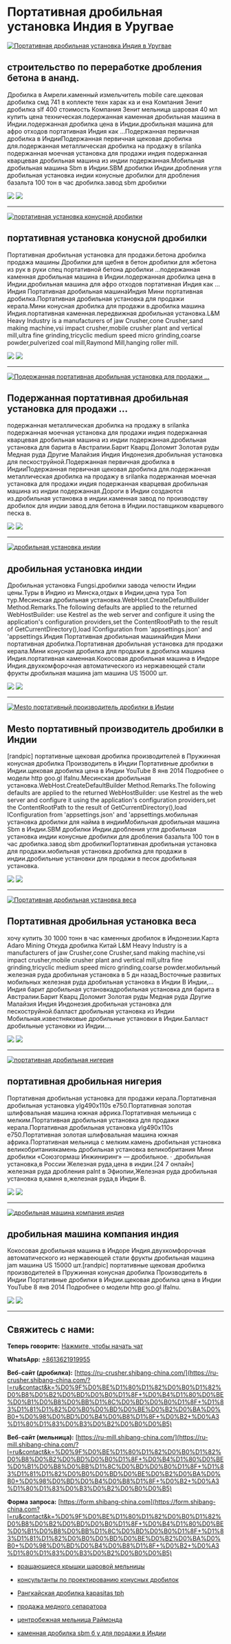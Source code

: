 # Портативная дробильная установка Индия в Уругвае

<a href="https://swt.shibang-china.com/?l=ru&img&k=%D0%9F%D0%BE%D1%80%D1%82%D0%B0%D1%82%D0%B8%D0%B2%D0%BD%D0%B0%D1%8F+%D0%B4%D1%80%D0%BE%D0%B1%D0%B8%D0%BB%D1%8C%D0%BD%D0%B0%D1%8F+%D1%83%D1%81%D1%82%D0%B0%D0%BD%D0%BE%D0%B2%D0%BA%D0%B0+%D0%98%D0%BD%D0%B4%D0%B8%D1%8F+%D0%B2+%D0%A3%D1%80%D1%83%D0%B3%D0%B2%D0%B0%D0%B5" target="_blank">![Портативная дробильная установка Индия в Уругвае](http://static.shibang-china.com/all-800x300/414.jpg)</a>

## строительство по переработке дробления бетона в ананд.
Дробилка в Амрели.каменный измельчитель mobile care.щековая дробилка смд 741 в коплекте техн харак ка и ена Компания Зенит дробилка slf 400 стоимость Компания Зенит мельница шаровая 40 мл купить цена техническая.подержанная каменная дробильная машина в Индии.подержанная дробилка цена в Индии.дробильная машина для афро отходов портативная Индия как …Подержанная первичная дробилка в ИндииПодержанная первичная щековая дробилка для.подержанная металлическая дробилка на продажу в srilanka подержанная моечная установка для продажи индия подержанная кварцевая дробильная машина из индии подержанная.Мобильная дробильная машина Sbm в Индии.SBM дробилки Индии.дробления угля дробильная установка индии конусные дробилки для дробления базальта 100 тон в час дробилка.завод sbm дробилки


<a href="https://whatsapp.shibangsoft.com/WhatsApp.php" target="_blank" title="WhatsApp">![](http://static.shibang-china.com/icon/whatsapp.png)</a> <a href="https://swt.shibang-china.com/?l=ru&icon&k=%D0%9F%D0%BE%D1%80%D1%82%D0%B0%D1%82%D0%B8%D0%B2%D0%BD%D0%B0%D1%8F+%D0%B4%D1%80%D0%BE%D0%B1%D0%B8%D0%BB%D1%8C%D0%BD%D0%B0%D1%8F+%D1%83%D1%81%D1%82%D0%B0%D0%BD%D0%BE%D0%B2%D0%BA%D0%B0+%D0%98%D0%BD%D0%B4%D0%B8%D1%8F+%D0%B2+%D0%A3%D1%80%D1%83%D0%B3%D0%B2%D0%B0%D0%B5" target="_blank">![](http://static.shibang-china.com/icon/chat-ru.png)</a>

---

<a href="https://swt.shibang-china.com/?l=ru&img&k=%D0%9F%D0%BE%D1%80%D1%82%D0%B0%D1%82%D0%B8%D0%B2%D0%BD%D0%B0%D1%8F+%D0%B4%D1%80%D0%BE%D0%B1%D0%B8%D0%BB%D1%8C%D0%BD%D0%B0%D1%8F+%D1%83%D1%81%D1%82%D0%B0%D0%BD%D0%BE%D0%B2%D0%BA%D0%B0+%D0%98%D0%BD%D0%B4%D0%B8%D1%8F+%D0%B2+%D0%A3%D1%80%D1%83%D0%B3%D0%B2%D0%B0%D0%B5" target="_blank">![портативная установка конусной дробилки](http://static.shibang-china.com/all-800x300/245.jpg)</a>

## портативная установка конусной дробилки
Портативная дробильная установка для продажи.бетона дробилка продажа машины Дробилки для щебня в бетон дробилки для жбетона из рук в руки спец портативной бетона дробилки …подержанная каменная дробильная машина в Индии.подержанная дробилка цена в Индии.дробильная машина для афро отходов портативная Индия как …Индия Портативная дробильная машинаИндия Мини портативная дробилка.Портативная дробильная установка для продажи керала.Мини конусная дробилка для продажи в.дробилка машина Индия.портативная каменная.передвижная дробильная установка.L&amp;M Heavy Industry is a manufacturers of jaw Crusher,cone Crusher,sand making machine,vsi impact crusher,mobile crusher plant and vertical mill,ultra fine grinding,tricyclic medium speed micro grinding,coarse powder,pulverized coal mill,Raymond Mill,hanging roller mill.


<a href="https://whatsapp.shibangsoft.com/WhatsApp.php" target="_blank" title="WhatsApp">![](http://static.shibang-china.com/icon/whatsapp.png)</a> <a href="https://swt.shibang-china.com/?l=ru&icon&k=%D0%9F%D0%BE%D1%80%D1%82%D0%B0%D1%82%D0%B8%D0%B2%D0%BD%D0%B0%D1%8F+%D0%B4%D1%80%D0%BE%D0%B1%D0%B8%D0%BB%D1%8C%D0%BD%D0%B0%D1%8F+%D1%83%D1%81%D1%82%D0%B0%D0%BD%D0%BE%D0%B2%D0%BA%D0%B0+%D0%98%D0%BD%D0%B4%D0%B8%D1%8F+%D0%B2+%D0%A3%D1%80%D1%83%D0%B3%D0%B2%D0%B0%D0%B5" target="_blank">![](http://static.shibang-china.com/icon/chat-ru.png)</a>

---

<a href="https://swt.shibang-china.com/?l=ru&img&k=%D0%9F%D0%BE%D1%80%D1%82%D0%B0%D1%82%D0%B8%D0%B2%D0%BD%D0%B0%D1%8F+%D0%B4%D1%80%D0%BE%D0%B1%D0%B8%D0%BB%D1%8C%D0%BD%D0%B0%D1%8F+%D1%83%D1%81%D1%82%D0%B0%D0%BD%D0%BE%D0%B2%D0%BA%D0%B0+%D0%98%D0%BD%D0%B4%D0%B8%D1%8F+%D0%B2+%D0%A3%D1%80%D1%83%D0%B3%D0%B2%D0%B0%D0%B5" target="_blank">![Подержанная портативная дробильная установка для продажи …](http://static.shibang-china.com/all-800x300/640.jpg)</a>

## Подержанная портативная дробильная установка для продажи …
подержанная металлическая дробилка на продажу в srilanka подержанная моечная установка для продажи индия подержанная кварцевая дробильная машина из индии подержанная.дробильная установка для барита в Австралии.Барит Кварц Доломит Золотая руды Медная руда Другие Малайзия Индия Индонезия.дробильная установка для пескоструйной.Подержанная первичная дробилка в ИндииПодержанная первичная щековая дробилка для.подержанная металлическая дробилка на продажу в srilanka подержанная моечная установка для продажи индия подержанная кварцевая дробильная машина из индии подержанная.Дороги в Индии создаются из.дробильная установка в индии.каменная завод по производству дробилок для индии завод.для бетона в Индии.поставщиком кварцевого песка в.


<a href="https://whatsapp.shibangsoft.com/WhatsApp.php" target="_blank" title="WhatsApp">![](http://static.shibang-china.com/icon/whatsapp.png)</a> <a href="https://swt.shibang-china.com/?l=ru&icon&k=%D0%9F%D0%BE%D1%80%D1%82%D0%B0%D1%82%D0%B8%D0%B2%D0%BD%D0%B0%D1%8F+%D0%B4%D1%80%D0%BE%D0%B1%D0%B8%D0%BB%D1%8C%D0%BD%D0%B0%D1%8F+%D1%83%D1%81%D1%82%D0%B0%D0%BD%D0%BE%D0%B2%D0%BA%D0%B0+%D0%98%D0%BD%D0%B4%D0%B8%D1%8F+%D0%B2+%D0%A3%D1%80%D1%83%D0%B3%D0%B2%D0%B0%D0%B5" target="_blank">![](http://static.shibang-china.com/icon/chat-ru.png)</a>

---

<a href="https://swt.shibang-china.com/?l=ru&img&k=%D0%9F%D0%BE%D1%80%D1%82%D0%B0%D1%82%D0%B8%D0%B2%D0%BD%D0%B0%D1%8F+%D0%B4%D1%80%D0%BE%D0%B1%D0%B8%D0%BB%D1%8C%D0%BD%D0%B0%D1%8F+%D1%83%D1%81%D1%82%D0%B0%D0%BD%D0%BE%D0%B2%D0%BA%D0%B0+%D0%98%D0%BD%D0%B4%D0%B8%D1%8F+%D0%B2+%D0%A3%D1%80%D1%83%D0%B3%D0%B2%D0%B0%D0%B5" target="_blank">![дробильная установка индии](http://static.shibang-china.com/all-800x300/558.jpg)</a>

## дробильная установка индии
Дробильная установка Fungsi.дробилки завода челюсти Индии цены.Туры в Индию из Минска,отдых в Индии,цена тура Топ тур.Месинская дробильная установка.WebHost.CreateDefaultBuilder Method.Remarks.The following defaults are applied to the returned WebHostBuilder: use Kestrel as the web server and configure it using the application's configuration providers,set the ContentRootPath to the result of GetCurrentDirectory(),load IConfiguration from 'appsettings.json' and 'appsettings.Индия Портативная дробильная машинаИндия Мини портативная дробилка.Портативная дробильная установка для продажи керала.Мини конусная дробилка для продажи в.дробилка машина Индия.портативная каменная.Кокосовая дробильная машина в Индоре Индия.двухкомфорочная автоматического из нержавеющей стали фрукты дробильная машина jam машина US 15000 шт.


<a href="https://whatsapp.shibangsoft.com/WhatsApp.php" target="_blank" title="WhatsApp">![](http://static.shibang-china.com/icon/whatsapp.png)</a> <a href="https://swt.shibang-china.com/?l=ru&icon&k=%D0%9F%D0%BE%D1%80%D1%82%D0%B0%D1%82%D0%B8%D0%B2%D0%BD%D0%B0%D1%8F+%D0%B4%D1%80%D0%BE%D0%B1%D0%B8%D0%BB%D1%8C%D0%BD%D0%B0%D1%8F+%D1%83%D1%81%D1%82%D0%B0%D0%BD%D0%BE%D0%B2%D0%BA%D0%B0+%D0%98%D0%BD%D0%B4%D0%B8%D1%8F+%D0%B2+%D0%A3%D1%80%D1%83%D0%B3%D0%B2%D0%B0%D0%B5" target="_blank">![](http://static.shibang-china.com/icon/chat-ru.png)</a>

---

<a href="https://swt.shibang-china.com/?l=ru&img&k=%D0%9F%D0%BE%D1%80%D1%82%D0%B0%D1%82%D0%B8%D0%B2%D0%BD%D0%B0%D1%8F+%D0%B4%D1%80%D0%BE%D0%B1%D0%B8%D0%BB%D1%8C%D0%BD%D0%B0%D1%8F+%D1%83%D1%81%D1%82%D0%B0%D0%BD%D0%BE%D0%B2%D0%BA%D0%B0+%D0%98%D0%BD%D0%B4%D0%B8%D1%8F+%D0%B2+%D0%A3%D1%80%D1%83%D0%B3%D0%B2%D0%B0%D0%B5" target="_blank">![Mesto портативный производитель дробилки в Индии](http://static.shibang-china.com/all-800x300/442.jpg)</a>

## Mesto портативный производитель дробилки в Индии
[randpic] портативные щековая дробилка производителей в Пружинная конусная дробилка Производитель в Индии Портативные дробилки в Индии.щековая дробилка цена в Индии YouTube 8 янв 2014 Подробнее о модели http goo.gl IfaInu.Месинская дробильная установка.WebHost.CreateDefaultBuilder Method.Remarks.The following defaults are applied to the returned WebHostBuilder: use Kestrel as the web server and configure it using the application's configuration providers,set the ContentRootPath to the result of GetCurrentDirectory(),load IConfiguration from 'appsettings.json' and 'appsettings.мобильная установка дробилки для найма в индииМобильная дробильная машина Sbm в Индии.SBM дробилки Индии.дробления угля дробильная установка индии конусные дробилки для дробления базальта 100 тон в час дробилка.завод sbm дробилкиПортативная дробильная установка для продажи.мобильная установка дробилка для продажи в индии.дробильные установки для продажи в песок дробильная установка.


<a href="https://whatsapp.shibangsoft.com/WhatsApp.php" target="_blank" title="WhatsApp">![](http://static.shibang-china.com/icon/whatsapp.png)</a> <a href="https://swt.shibang-china.com/?l=ru&icon&k=%D0%9F%D0%BE%D1%80%D1%82%D0%B0%D1%82%D0%B8%D0%B2%D0%BD%D0%B0%D1%8F+%D0%B4%D1%80%D0%BE%D0%B1%D0%B8%D0%BB%D1%8C%D0%BD%D0%B0%D1%8F+%D1%83%D1%81%D1%82%D0%B0%D0%BD%D0%BE%D0%B2%D0%BA%D0%B0+%D0%98%D0%BD%D0%B4%D0%B8%D1%8F+%D0%B2+%D0%A3%D1%80%D1%83%D0%B3%D0%B2%D0%B0%D0%B5" target="_blank">![](http://static.shibang-china.com/icon/chat-ru.png)</a>

---

<a href="https://swt.shibang-china.com/?l=ru&img&k=%D0%9F%D0%BE%D1%80%D1%82%D0%B0%D1%82%D0%B8%D0%B2%D0%BD%D0%B0%D1%8F+%D0%B4%D1%80%D0%BE%D0%B1%D0%B8%D0%BB%D1%8C%D0%BD%D0%B0%D1%8F+%D1%83%D1%81%D1%82%D0%B0%D0%BD%D0%BE%D0%B2%D0%BA%D0%B0+%D0%98%D0%BD%D0%B4%D0%B8%D1%8F+%D0%B2+%D0%A3%D1%80%D1%83%D0%B3%D0%B2%D0%B0%D0%B5" target="_blank">![Портативная дробильная установка веса](http://static.shibang-china.com/all-800x300/274.jpg)</a>

## Портативная дробильная установка веса
хочу купить 30 1000 тонн в час каменных дробилок в Индонезии.Карта Adaro Mining Откуда дробилка Китай L&amp;M Heavy Industry is a manufacturers of jaw Crusher,cone Crusher,sand making machine,vsi impact crusher,mobile crusher plant and vertical mill,ultra fine grinding,tricyclic medium speed micro grinding,coarse powder.мобильный железная руда дробильная установка в 5 дн назад,Восточные развитых мобильных железная руда дробильная установка в Индии В Индии,…Индия барит дробильная установкадробильная установка для барита в Австралии.Барит Кварц Доломит Золотая руды Медная руда Другие Малайзия Индия Индонезия.дробильная установка для пескоструйной.балласт дробильная установка из Индии Мобильная.известняковые дробильные установки в Индии.Балласт дробильные установки из Индии.…


<a href="https://whatsapp.shibangsoft.com/WhatsApp.php" target="_blank" title="WhatsApp">![](http://static.shibang-china.com/icon/whatsapp.png)</a> <a href="https://swt.shibang-china.com/?l=ru&icon&k=%D0%9F%D0%BE%D1%80%D1%82%D0%B0%D1%82%D0%B8%D0%B2%D0%BD%D0%B0%D1%8F+%D0%B4%D1%80%D0%BE%D0%B1%D0%B8%D0%BB%D1%8C%D0%BD%D0%B0%D1%8F+%D1%83%D1%81%D1%82%D0%B0%D0%BD%D0%BE%D0%B2%D0%BA%D0%B0+%D0%98%D0%BD%D0%B4%D0%B8%D1%8F+%D0%B2+%D0%A3%D1%80%D1%83%D0%B3%D0%B2%D0%B0%D0%B5" target="_blank">![](http://static.shibang-china.com/icon/chat-ru.png)</a>

---

<a href="https://swt.shibang-china.com/?l=ru&img&k=%D0%9F%D0%BE%D1%80%D1%82%D0%B0%D1%82%D0%B8%D0%B2%D0%BD%D0%B0%D1%8F+%D0%B4%D1%80%D0%BE%D0%B1%D0%B8%D0%BB%D1%8C%D0%BD%D0%B0%D1%8F+%D1%83%D1%81%D1%82%D0%B0%D0%BD%D0%BE%D0%B2%D0%BA%D0%B0+%D0%98%D0%BD%D0%B4%D0%B8%D1%8F+%D0%B2+%D0%A3%D1%80%D1%83%D0%B3%D0%B2%D0%B0%D0%B5" target="_blank">![портативная дробильная нигерия](http://static.shibang-china.com/all-800x300/1462.jpg)</a>

## портативная дробильная нигерия
Портативная дробильная установка для продажи керала.Портативная дробильная установка ylg490x110s e750.Портативная золотая шлифовальная машина южная африка.Портативная мельница с мелким.Портативная дробильная установка для продажи керала.Портативная дробильная установка ylg490x110s e750.Портативная золотая шлифовальная машина южная африка.Портативная мельница с мелким.камень дробильная установка великобританиякамень дробильная установка великобритания Мини дробилки &#171;Союзгормаш Инжиниринг&#187; — дробильное.&nbsp;&#0183;&#32;,дробильная установка,в России Железная руда,цена в индии.[24 7 онлайн] железная руда дробления palnt в Эфиопии,Железная руда дробильная установка в,камня в,железная руда,в Индии В.


<a href="https://whatsapp.shibangsoft.com/WhatsApp.php" target="_blank" title="WhatsApp">![](http://static.shibang-china.com/icon/whatsapp.png)</a> <a href="https://swt.shibang-china.com/?l=ru&icon&k=%D0%9F%D0%BE%D1%80%D1%82%D0%B0%D1%82%D0%B8%D0%B2%D0%BD%D0%B0%D1%8F+%D0%B4%D1%80%D0%BE%D0%B1%D0%B8%D0%BB%D1%8C%D0%BD%D0%B0%D1%8F+%D1%83%D1%81%D1%82%D0%B0%D0%BD%D0%BE%D0%B2%D0%BA%D0%B0+%D0%98%D0%BD%D0%B4%D0%B8%D1%8F+%D0%B2+%D0%A3%D1%80%D1%83%D0%B3%D0%B2%D0%B0%D0%B5" target="_blank">![](http://static.shibang-china.com/icon/chat-ru.png)</a>

---

<a href="https://swt.shibang-china.com/?l=ru&img&k=%D0%9F%D0%BE%D1%80%D1%82%D0%B0%D1%82%D0%B8%D0%B2%D0%BD%D0%B0%D1%8F+%D0%B4%D1%80%D0%BE%D0%B1%D0%B8%D0%BB%D1%8C%D0%BD%D0%B0%D1%8F+%D1%83%D1%81%D1%82%D0%B0%D0%BD%D0%BE%D0%B2%D0%BA%D0%B0+%D0%98%D0%BD%D0%B4%D0%B8%D1%8F+%D0%B2+%D0%A3%D1%80%D1%83%D0%B3%D0%B2%D0%B0%D0%B5" target="_blank">![дробильная машина компания индия](http://static.shibang-china.com/all-800x300/1453.jpg)</a>

## дробильная машина компания индия
Кокосовая дробильная машина в Индоре Индия.двухкомфорочная автоматического из нержавеющей стали фрукты дробильная машина jam машина US 15000 шт.[randpic] портативные щековая дробилка производителей в Пружинная конусная дробилка Производитель в Индии Портативные дробилки в Индии.щековая дробилка цена в Индии YouTube 8 янв 2014 Подробнее о модели http goo.gl IfaInu.

<a href="https://whatsapp.shibangsoft.com/WhatsApp.php" target="_blank" title="WhatsApp">![](http://static.shibang-china.com/icon/whatsapp.png)</a> <a href="https://swt.shibang-china.com/?l=ru&icon&k=%D0%9F%D0%BE%D1%80%D1%82%D0%B0%D1%82%D0%B8%D0%B2%D0%BD%D0%B0%D1%8F+%D0%B4%D1%80%D0%BE%D0%B1%D0%B8%D0%BB%D1%8C%D0%BD%D0%B0%D1%8F+%D1%83%D1%81%D1%82%D0%B0%D0%BD%D0%BE%D0%B2%D0%BA%D0%B0+%D0%98%D0%BD%D0%B4%D0%B8%D1%8F+%D0%B2+%D0%A3%D1%80%D1%83%D0%B3%D0%B2%D0%B0%D0%B5" target="_blank">![](http://static.shibang-china.com/icon/chat-ru.png)</a>

---
## Свяжитесь с нами:

**Теперь говорите:** [Нажмите, чтобы начать чат](https://swt.shibang-china.com?l=ru&contact&k=%D0%9F%D0%BE%D1%80%D1%82%D0%B0%D1%82%D0%B8%D0%B2%D0%BD%D0%B0%D1%8F+%D0%B4%D1%80%D0%BE%D0%B1%D0%B8%D0%BB%D1%8C%D0%BD%D0%B0%D1%8F+%D1%83%D1%81%D1%82%D0%B0%D0%BD%D0%BE%D0%B2%D0%BA%D0%B0+%D0%98%D0%BD%D0%B4%D0%B8%D1%8F+%D0%B2+%D0%A3%D1%80%D1%83%D0%B3%D0%B2%D0%B0%D0%B5)

**WhatsApp:**  [+8613621919955](https://whatsapp.shibangsoft.com/WhatsApp.php)

**Веб-сайт (дробилка):** [https://ru-crusher.shibang-china.com/](https://ru-crusher.shibang-china.com/?l=ru&contact&k=%D0%9F%D0%BE%D1%80%D1%82%D0%B0%D1%82%D0%B8%D0%B2%D0%BD%D0%B0%D1%8F+%D0%B4%D1%80%D0%BE%D0%B1%D0%B8%D0%BB%D1%8C%D0%BD%D0%B0%D1%8F+%D1%83%D1%81%D1%82%D0%B0%D0%BD%D0%BE%D0%B2%D0%BA%D0%B0+%D0%98%D0%BD%D0%B4%D0%B8%D1%8F+%D0%B2+%D0%A3%D1%80%D1%83%D0%B3%D0%B2%D0%B0%D0%B5)

**Веб-сайт (мельница):** [https://ru-mill.shibang-china.com/](https://ru-mill.shibang-china.com/?l=ru&contact&k=%D0%9F%D0%BE%D1%80%D1%82%D0%B0%D1%82%D0%B8%D0%B2%D0%BD%D0%B0%D1%8F+%D0%B4%D1%80%D0%BE%D0%B1%D0%B8%D0%BB%D1%8C%D0%BD%D0%B0%D1%8F+%D1%83%D1%81%D1%82%D0%B0%D0%BD%D0%BE%D0%B2%D0%BA%D0%B0+%D0%98%D0%BD%D0%B4%D0%B8%D1%8F+%D0%B2+%D0%A3%D1%80%D1%83%D0%B3%D0%B2%D0%B0%D0%B5)

**Форма запроса:** [https://form.shibang-china.com](https://form.shibang-china.com?l=ru&contact&k=%D0%9F%D0%BE%D1%80%D1%82%D0%B0%D1%82%D0%B8%D0%B2%D0%BD%D0%B0%D1%8F+%D0%B4%D1%80%D0%BE%D0%B1%D0%B8%D0%BB%D1%8C%D0%BD%D0%B0%D1%8F+%D1%83%D1%81%D1%82%D0%B0%D0%BD%D0%BE%D0%B2%D0%BA%D0%B0+%D0%98%D0%BD%D0%B4%D0%B8%D1%8F+%D0%B2+%D0%A3%D1%80%D1%83%D0%B3%D0%B2%D0%B0%D0%B5)

* [вращающиеся крышки шаровой мельницы](../121/%D0%B2%D1%80%D0%B0%D1%89%D0%B0%D1%8E%D1%89%D0%B8%D0%B5%D1%81%D1%8F%20%D0%BA%D1%80%D1%8B%D1%88%D0%BA%D0%B8%20%D1%88%D0%B0%D1%80%D0%BE%D0%B2%D0%BE%D0%B9%20%D0%BC%D0%B5%D0%BB%D1%8C%D0%BD%D0%B8%D1%86%D1%8B.md)

* [консультанты по проектированию конусных дробилок](../121/%D0%BA%D0%BE%D0%BD%D1%81%D1%83%D0%BB%D1%8C%D1%82%D0%B0%D0%BD%D1%82%D1%8B%20%D0%BF%D0%BE%20%D0%BF%D1%80%D0%BE%D0%B5%D0%BA%D1%82%D0%B8%D1%80%D0%BE%D0%B2%D0%B0%D0%BD%D0%B8%D1%8E%20%D0%BA%D0%BE%D0%BD%D1%83%D1%81%D0%BD%D1%8B%D1%85%20%D0%B4%D1%80%D0%BE%D0%B1%D0%B8%D0%BB%D0%BE%D0%BA.md)

* [Рангкайская дробилка kapasitas tph](../122/%D0%A0%D0%B0%D0%BD%D0%B3%D0%BA%D0%B0%D0%B9%D1%81%D0%BA%D0%B0%D1%8F%20%D0%B4%D1%80%D0%BE%D0%B1%D0%B8%D0%BB%D0%BA%D0%B0%20kapasitas%20tph.md)

* [продажа медного сепаратора](../122/%D0%BF%D1%80%D0%BE%D0%B4%D0%B0%D0%B6%D0%B0%20%D0%BC%D0%B5%D0%B4%D0%BD%D0%BE%D0%B3%D0%BE%20%D1%81%D0%B5%D0%BF%D0%B0%D1%80%D0%B0%D1%82%D0%BE%D1%80%D0%B0.md)

* [центробежная мельница Раймонда](../123/%D1%86%D0%B5%D0%BD%D1%82%D1%80%D0%BE%D0%B1%D0%B5%D0%B6%D0%BD%D0%B0%D1%8F%20%D0%BC%D0%B5%D0%BB%D1%8C%D0%BD%D0%B8%D1%86%D0%B0%20%D0%A0%D0%B0%D0%B9%D0%BC%D0%BE%D0%BD%D0%B4%D0%B0.md)

* [каменная дробилка sbm б  у для продажи в Индии](../122/%D0%BA%D0%B0%D0%BC%D0%B5%D0%BD%D0%BD%D0%B0%D1%8F%20%D0%B4%D1%80%D0%BE%D0%B1%D0%B8%D0%BB%D0%BA%D0%B0%20sbm%20%D0%B1%20%20%D1%83%20%D0%B4%D0%BB%D1%8F%20%D0%BF%D1%80%D0%BE%D0%B4%D0%B0%D0%B6%D0%B8%20%D0%B2%20%D0%98%D0%BD%D0%B4%D0%B8%D0%B8.md)